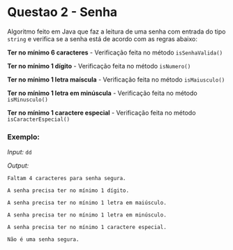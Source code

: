 # Questao 2 - Senha 

Algoritmo feito em Java que faz a leitura de uma senha com entrada do tipo `string` e verifica se a senha está de acordo com as regras abaixo:


**Ter no mínimo 6 caracteres** - Verificação feita no método `isSenhaValida()`
 
**Ter no mínimo 1 dígito** - Verificação feita no método `isNumero()`

**Ter no mínimo 1 letra  maíscula** - Verificação feita no método `isMaiusculo()`

**Ter no mínimo 1 letra em minúscula** - Verificação feita no método `isMinusculo()`

**Ter no mínimo 1 caractere especial** - Verificação feita no método `isCaracterEspecial()`

              

### Exemplo: 

_Input:_  `dd`

_Output:_
```
Faltam 4 caracteres para senha segura.

A senha precisa ter no mínimo 1 dígito.

A senha precisa ter no mínimo 1 letra em maiúsculo.

A senha precisa ter no mínimo 1 letra em minúsculo.

A senha precisa ter no mínimo 1 caractere especial.

Não é uma senha segura.

```
